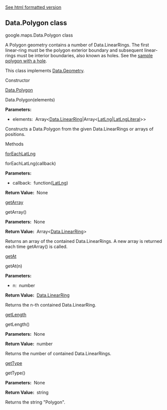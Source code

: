 [See html formatted version](https://huasofoundries.github.io/google-maps-documentation/Data.Polygon.html)


Data.Polygon class
------------------

google.maps.Data.Polygon class

A Polygon geometry contains a number of Data.LinearRings. The first linear-ring must be the polygon exterior boundary and subsequent linear-rings must be interior boundaries, also known as holes. See the [sample polygon with a hole](https://developers.google.com/maps/documentation/javascript/examples/layer-data-polygon).

This class implements [Data.Geometry](Data.Geometry.md).

Constructor

[Data.Polygon](#Data.Polygon.constructor)

Data.Polygon(elements)

**Parameters:** 

*   elements:  Array<[Data.LinearRing](Data.LinearRing.md)|Array<[LatLng](LatLng.md)|[LatLngLiteral](LatLngLiteral.md)\>>

Constructs a Data.Polygon from the given Data.LinearRings or arrays of positions.

Methods

[forEachLatLng](#Data.Polygon.forEachLatLng)

forEachLatLng(callback)

**Parameters:** 

*   callback:  function([LatLng](LatLng.md))

**Return Value:**  None

[getArray](#Data.Polygon.getArray)

getArray()

**Parameters:**  None

**Return Value:**  Array<[Data.LinearRing](Data.LinearRing.md)\>

Returns an array of the contained Data.LinearRings. A new array is returned each time getArray() is called.

[getAt](#Data.Polygon.getAt)

getAt(n)

**Parameters:** 

*   n:  number

**Return Value:**  [Data.LinearRing](Data.LinearRing.md)

Returns the n\-th contained Data.LinearRing.

[getLength](#Data.Polygon.getLength)

getLength()

**Parameters:**  None

**Return Value:**  number

Returns the number of contained Data.LinearRings.

[getType](#Data.Polygon.getType)

getType()

**Parameters:**  None

**Return Value:**  string

Returns the string "Polygon".